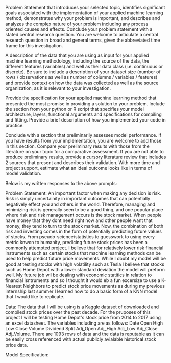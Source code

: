 Problem Statement that introduces your selected topic, identifies significant goals associated with the implementation of your applied machine learning method, demonstrates why your problem is important, and describes and analyzes the complex nature of your problem including any process oriented causes and effects. Conclude your problem statement with a stated central research question. You are welcome to articulate a central research question in broad and general terms, given the abbreviated time frame for this investigation.


A description of the data that you are using as input for your applied machine learning methodology, including the source of the data, the different features (variables) and well as their data class (i.e. continuous or discrete). Be sure to include a description of your dataset size (number of rows / observations as well as number of columns / variables / features) and provide context on how the data was collected as well as the source organization, as it is relevant to your investigation.


Provide the specification for your applied machine learning method that presented the most promise in providing a solution to your problem. Include the section from your python or R script that specifies your model architecture, layers, functional arguments and specifications for compiling and fitting. Provide a brief description of how you implemented your code in practice.


Conclude with a section that preliminarily assesses model performance. If you have results from your implementation, you are welcome to add those in this section. Compare your preliminary results with those from the literature on your topic for a comparative assessment. If you are not able to produce preliminary results, provide a cursory literature review that includes 2 sources that present and describes their validation. With more time and project support, estimate what an ideal outcome looks like in terms of model validation.


Below is my written responses to the above prompts:

Problem Statement:  An important factor when making any decision is risk. Risk is simply uncertainity in important outcomes that can potentially negatively effect you and others in the world. Therefore, managing and minimizing risk is generally seen to be a good thing, and one popular place where risk and risk management occurs is the stock market. When people have money that they dont need right now and other people want that money, they tend to turn to the stock market. Now, the combination of both risk and investing comes in the form of potentially predicting future values of stocks. From pseudo-science/statistics to guesswork to using every metric knwon to humanity, predicing future stock prices has been a commonly attempted project. I believe that for relatively lower risk financial instruments such as certain stocks that machine learning methods can be used to help predict future price movements.  While I doubt my model will be good at testing stocks with high volatility such as Tesla I believe that stocks such as Home Depot with a lower standard deviation the model will preform well.  My future job wil be dealing with economic statitics in relation to financial isntruments and so I thought it would eb a fun excersize to use a K-Nearest Neighbors to predict stock price movements as during my previous internship last summer I learned how to do a basic form of a KNN model that I would like to replicate.  

Data:  The data that I will be using is a Kaggle dataset of downloaded and compiled stock prices over the past decade.  For the pruposes of this project I will be testing Home Depot's stock price from 2014 to 2017 using an excel datasheet.  The variables including are as follows:  Date	Open	High	Low	Close	Volume	Dividend	Split	Adj_Open	Adj_High	Adj_Low	Adj_Close	Adj_Volume.  There are 1093 rows of data and the data is reputable as it can be easily cross referenced with actual publicly avialable historical stock price data.  

Model Specification:

